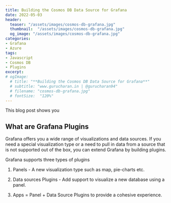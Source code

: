 ```yaml
---
title: Building the Cosmos DB Data Source for Grafana
date: 2022-05-03
header:
  teaser: "/assets/images/cosmos-db-grafana.jpg"
  thumbnail:  "/assets/images/cosmos-db-grafana.jpg"
  og_image: "/assets/images/cosmos-db-grafana.jpg"
categories:
- Grafana
- Azure
tags:
- Javascript
- Cosmos DB
- Plugins
excerpt: 
# ogImage:
  # title: "**Building the Cosmos DB Data Source for Grafana**"
  # subtitle: "www.gurucharan.in | @gurucharan94"
  # filename: "cosmos-db-grafana.jpg"
  # fontSize:  "120%"
---
```


This blog post shows you

## What are Grafana Plugins

Grafana offers you a wide range of visualizations and data sources. If you need a special visualization type or a need to pull in data from a source that is not supported out of the box, you can extend Grafana by building plugins.

Grafana supports three types of plugins

1. Panels - A new visualization type such as map, pie-charts etc.

2. Data sources Plugins - Add support to visualize a new database using a panel.

3. Apps = Panel + Data Source Plugins to provide a cohesive experience.

## 